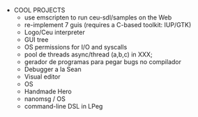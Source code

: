 - COOL PROJECTS
    - use emscripten to run ceu-sdl/samples on the Web
    - re-implement 7 guis (requires a C-based toolkit: IUP/GTK)
    - Logo/Ceu interpreter
    - GUI tree
    - OS permissions for I/O and syscalls
    - pool de threads async/thread (a,b,c) in XXX;
    - gerador de programas para pegar bugs no compilador
    - Debugger a la Sean
    - Visual editor
    - OS
    - Handmade Hero
    - nanomsg / OS
    - command-line DSL in LPeg
